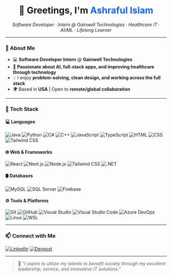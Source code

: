 <!-- Profile README for Ashraful Islam -->

<div align="center">
  <h1>👋 Greetings, I'm <span style="color:#0f62fe">Ashraful Islam</span></h1>
  <p><em>Software Developer · Intern @ Gainwell Technologies · Healthcare IT · AI/ML · Lifelong Learner</em></p>
 
  <!--img src="https://github-readme-stats.vercel.app/api?username=AI01010&show_icons=true&theme=radical" alt="Ashraful's GitHub stats" width="45%" />
  <img src="https://streak-stats.demolab.com?user=AI01010&theme=radical" alt="GitHub Streak" width="45%"/-->
</div>

---

### 🚀 About Me

- 💻 **Software Developer Intern** @ **Gainwell Technologies**
- 🧠 **Passionate about AI, full-stack apps, and improving healthcare through technology**
- 💡 I enjoy **problem-solving, clean design, and working across the full stack**
- 🌍 Based in **USA** | Open to **remote/global collaboration**

---

### 🧰 Tech Stack

#### 💻 Languages

<p align="left"> <!-- Languages --> 
  <img src="https://img.shields.io/badge/Java-ED8B00?style=for-the-badge&logo=java&logoColor=white" alt="Java" /> 
  <img src="https://img.shields.io/badge/Python-3670A0?style=for-the-badge&logo=python&logoColor=white" alt="Python" /> 
  <img src="https://img.shields.io/badge/C%23-68217A?style=for-the-badge&logo=csharp&logoColor=white" alt="C#" /> 
  <img src="https://img.shields.io/badge/C++-00599C?style=for-the-badge&logo=cplusplus&logoColor=white" alt="C++" /> 
  <img src="https://img.shields.io/badge/JavaScript-F7DF1E?style=for-the-badge&logo=javascript&logoColor=black" alt="JavaScript" /> 
  <img src="https://img.shields.io/badge/TypeScript-3178C6?style=for-the-badge&logo=typescript&logoColor=white" alt="TypeScript" /> 
  <img src="https://img.shields.io/badge/HTML5-E34F26?style=for-the-badge&logo=html5&logoColor=white" alt="HTML" /> 
  <img src="https://img.shields.io/badge/CSS3-1572B6?style=for-the-badge&logo=css3&logoColor=white" alt="CSS" /> 
  <img src="https://img.shields.io/badge/Tailwind_CSS-38B2AC?style=for-the-badge&logo=tailwind-css&logoColor=white" alt="Tailwind CSS" /> 
   </p>
<!--
<img src="https://img.shields.io/badge/Prolog-E61F23?style=for-the-badge" alt="Prolog" />
![Java](https://img.shields.io/badge/Java-ED8B00?style=for-the-badge&logo=java&logoColor=white)
![Python](https://img.shields.io/badge/Python-3670A0?style=for-the-badge&logo=python&logoColor=white)
![C#](https://img.shields.io/badge/C%23-5C2D91?style=for-the-badge&logo=csharp&logoColor=white)
![C++](https://img.shields.io/badge/C++-004482?style=for-the-badge&logo=c%2B%2B&logoColor=white)
![Prolog](https://img.shields.io/badge/Prolog-E61F23?style=for-the-badge)
![JavaScript](https://img.shields.io/badge/JavaScript-323330?style=for-the-badge&logo=javascript)
![TypeScript](https://img.shields.io/badge/TypeScript-007ACC?style=for-the-badge&logo=typescript)
-->

#### 🌐 Web & Frameworks
![React](https://img.shields.io/badge/React-20232a?style=for-the-badge&logo=react&logoColor=61DAFB)
![Next.js](https://img.shields.io/badge/Next.js-black?style=for-the-badge&logo=next.js)
![Node.js](https://img.shields.io/badge/Node.js-339933?style=for-the-badge&logo=nodedotjs)
![Tailwind CSS](https://img.shields.io/badge/Tailwind_CSS-06B6D4?style=for-the-badge&logo=tailwindcss)
![.NET](https://img.shields.io/badge/.NET-512BD4?style=for-the-badge&logo=dotnet)

#### 🛢 Databases
![MySQL](https://img.shields.io/badge/MySQL-00000F?style=for-the-badge&logo=mysql)
![SQL Server](https://img.shields.io/badge/SQL_Server-CC2927?style=for-the-badge&logo=microsoft-sql-server)
![Firebase](https://img.shields.io/badge/Firebase-FFCA28?style=for-the-badge&logo=firebase)

#### ⚙️ Tools & Platforms
![Git](https://img.shields.io/badge/Git-F05032?style=for-the-badge&logo=git)
![GitHub](https://img.shields.io/badge/GitHub-181717?style=for-the-badge&logo=github)
![Visual Studio](https://img.shields.io/badge/VS-5C2D91?style=for-the-badge&logo=visual-studio-code)
![Visual Studio Code](https://img.shields.io/badge/VS_Code-007ACC?style=for-the-badge&logo=visual-studio-code)
![Azure DevOps](https://img.shields.io/badge/Azure_DevOps-0089D6?style=for-the-badge&logo=microsoft-azure)
![Linux](https://img.shields.io/badge/Linux-FCC624?style=for-the-badge&logo=linux)
![WSL](https://img.shields.io/badge/WSL-008080?style=for-the-badge)

<!--

### 📈 GitHub Activity

GitHub Contribution Graph
<img src="https://github-readme-activity-graph.vercel.app/graph?username=AI01010&theme=github-compact" width="100%"-->

---

### 📫 Connect with Me

[![LinkedIn](https://img.shields.io/badge/LinkedIn-%230077B5.svg?style=for-the-badge&logo=linkedin&logoColor=white)](https://www.linkedin.com/in/ashraful-islam-cs/)
[![Devpost](https://img.shields.io/badge/Devpost-%4051B5.svg?style=for-the-badge&logo=linkedin&logoColor=white)](https://devpost.com/AI01010)
<!-- [![Portfolio](https://img.shields.io/badge/GitHub_Portfolio-100000?style=for-the-badge&logo=github&logoColor=white)](https://github.com/AshrafulIslam25) -->

---

> 🧠 _"I aspire to utilize my talents to benefit society through my excellent leadership, service, and innovative IT solutions."_

